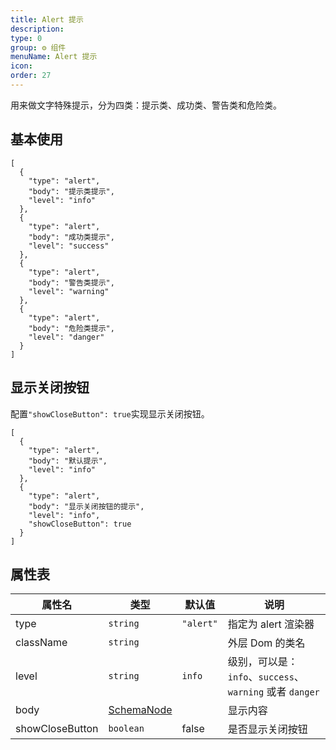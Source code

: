 ```yaml
---
title: Alert 提示
description:
type: 0
group: ⚙ 组件
menuName: Alert 提示
icon:
order: 27
---
```


用来做文字特殊提示，分为四类：提示类、成功类、警告类和危险类。

## 基本使用

```schema: scope="body"
[
  {
    "type": "alert",
    "body": "提示类提示",
    "level": "info"
  },
  {
    "type": "alert",
    "body": "成功类提示",
    "level": "success"
  },
  {
    "type": "alert",
    "body": "警告类提示",
    "level": "warning"
  },
  {
    "type": "alert",
    "body": "危险类提示",
    "level": "danger"
  }
]
```

## 显示关闭按钮

配置`"showCloseButton": true`实现显示关闭按钮。

```schema: scope="body"
[
  {
    "type": "alert",
    "body": "默认提示",
    "level": "info"
  },
  {
    "type": "alert",
    "body": "显示关闭按钮的提示",
    "level": "info",
    "showCloseButton": true
  }
]
```

## 属性表

| 属性名          | 类型                                      | 默认值    | 说明                                                     |
| --------------- | ----------------------------------------- | --------- | -------------------------------------------------------- |
| type            | `string`                                  | `"alert"` | 指定为 alert 渲染器                                      |
| className       | `string`                                  |           | 外层 Dom 的类名                                          |
| level           | `string`                                  | `info`    | 级别，可以是：`info`、`success`、`warning` 或者 `danger` |
| body            | [SchemaNode](../../docs/types/schemanode) |           | 显示内容                                                 |
| showCloseButton | `boolean`                                 | false     | 是否显示关闭按钮                                         |
